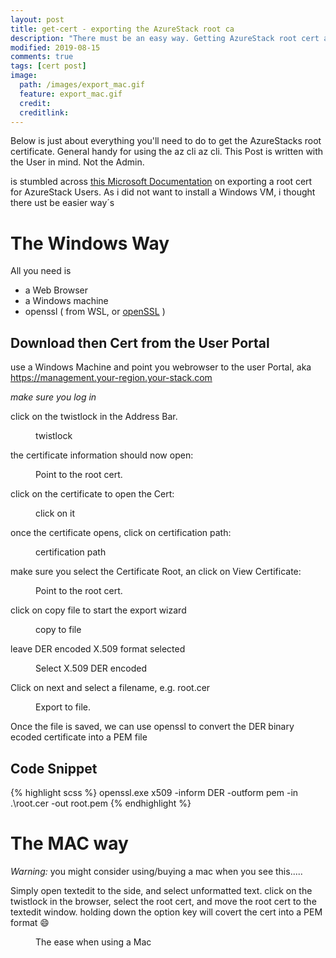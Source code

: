 ```yaml
---
layout: post
title: get-cert - exporting the AzureStack root ca
description: "There must be an easy way. Getting AzureStack root cert as the tenant User."
modified: 2019-08-15
comments: true
tags: [cert post]
image:
  path: /images/export_mac.gif
  feature: export_mac.gif
  credit: 
  creditlink: 
---
```


Below is just about everything you'll need to do to get the AzureStacks root certificate.
General handy for using the az cli az cli.
This Post is written with the User in mind. Not the Admin.

is stumbled across [this Microsoft Documentation](https://docs.microsoft.com/en-us/azure-stack/user/azure-stack-version-profiles-azurecli2) on exporting a root cert for AzureStack Users.
As i did not want to install a Windows VM, i thought there ust be easier way´s

# The Windows Way

All you need is
 - a Web Browser
 - a Windows machine
 - openssl ( from WSL, or [openSSL](https://slproweb.com/products/Win32OpenSSL.html) )

## Download then Cert from the User Portal
use a Windows Machine and point you webrowser to the user Portal, aka https://management.your-region.your-stack.com  

*make sure you log in*

click on the twistlock in the Address Bar.

<figure class="third">
	<img src="/images/twitstlock.png" alt="">
	<figcaption>twistlock</figcaption>
</figure>

the certificate information should now open:

<figure class="half">
	<img src="/images/cert2.png" alt="">
	<figcaption>Point to the root cert.</figcaption>
</figure>

click on the certificate to open the Cert:

<figure class="half">
	<img src="/images/cert2-1.png" alt="">
	<figcaption>click on it</figcaption>
</figure>

once the certificate opens, click on certification path:
<figure class="half">
	<img src="/images/cert3.png" alt="">
	<figcaption>certification path</figcaption>
</figure>

make sure you select the Certificate Root, an click on View Certificate:
<figure class="half">
	<img src="/images/cert5.png" alt="">
	<figcaption>Point to the root cert.</figcaption>
</figure>

click on copy file to start the export wizard

<figure class="half">
	<img src="/images/wiz1.png" alt="">
	<figcaption>copy to file</figcaption>
</figure>

leave DER encoded X.509 format selected

<figure class="half">
	<img src="/images/wiz2.png" alt="">
	<figcaption>Select X.509 DER encoded</figcaption>
</figure> 

Click on next and select a filename, e.g. root.cer


<figure class="half">
	<img src="/images/wiz3.png" alt="">
	<figcaption>Export to file.</figcaption>
</figure>

Once the file is saved, we can use openssl to convert the DER binary ecoded certificate into a PEM file

## Code Snippet

{% highlight scss %}
openssl.exe x509 -inform DER  -outform pem -in .\root.cer -out root.pem
{% endhighlight %}

# The MAC way

*Warning:*
you might consider using/buying a mac when you see this.....

Simply open textedit to the side, and select unformatted text.
click on the twistlock in the browser, select the root cert, and move the root cert to the textedit window. holding down the option key will covert the cert into a PEM format :smile:
<figure class="full">
	<img src="/images/export_mac.gif" alt="">
	<figcaption>The ease when using a Mac</figcaption>
</figure>
